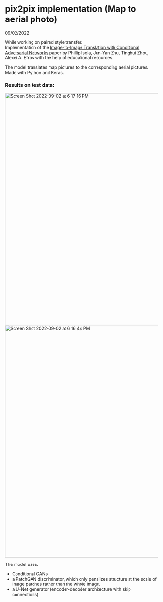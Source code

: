 # pix2pix implementation (Map to aerial photo) 
09/02/2022

While working on paired style transfer: \
Implementation of the [Image-to-Image Translation with Conditional Adversarial Networks](https://arxiv.org/abs/1611.07004) paper 
by Phillip Isola, Jun-Yan Zhu, Tinghui Zhou, Alexei A. Efros with the help of educational resources. 

The model translates map pictures to the corresponding aerial pictures. \
Made with Python and Keras.

### Results on test data: 

<img width="763" alt="Screen Shot 2022-09-02 at 6 17 16 PM" src="https://user-images.githubusercontent.com/37712544/188196250-8a859c97-68cf-436c-bb78-8eae68502018.png">
<img width="763" alt="Screen Shot 2022-09-02 at 6 16 44 PM" src="https://user-images.githubusercontent.com/37712544/188196261-51dd8f71-1e5e-4523-8d04-e5d00897fa11.png">

<br>

The model uses:
- Conditional GANs
- a PatchGAN discriminator, which only penalizes structure at the scale of image patches rather than the whole image.
- a U-Net generator (encoder-decoder architecture with skip connections)




